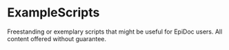 ExampleScripts
==============

Freestanding or exemplary scripts that might be useful for EpiDoc users. All content offered without guarantee.
